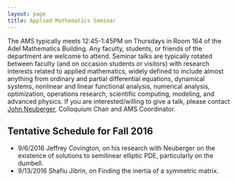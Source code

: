 ```yaml
---
layout: page
title: Applied Mathematics Seminar
---
```


The AMS typically meets 12:45-1:45PM on Thursdays in Room 164 of the Adel Mathematics Building.  Any faculty, students, or friends of the department are welcome to attend. Seminar talks are typically rotated between faculty (and on occasion students or visitors) with research interests related to applied mathematics, widely defined to include almost anything from ordinary and partial differential equations, dynamical systems, nonlinear and linear functional analysis, numerical analysis, optimization, operations research, scientific computing, modeling, and advanced physics. If you are interested/willing to give a talk, please contact [John Neuberger](mailto:John.Neuberger@nau.edu), Colloquium Chair and AMS Coordinator.

##  Tentative Schedule for Fall 2016 ##

- 9/6/2016		Jeffrey Covington, on his research with Neuberger on 
				the existence of solutions to semilinear elliptic PDE, particularly on the dumbell.
- 9/13/2016		Shafiu Jibrin, on Finding the inertia of a symmetric matrix.

